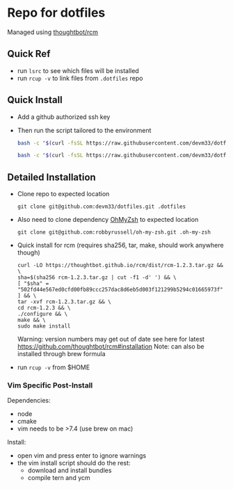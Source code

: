 # Repo for dotfiles

Managed using [thoughtbot/rcm](https://github.com/thoughtbot/rcm)

## Quick Ref

- run `lsrc` to see which files will be installed
- run `rcup -v` to link files from `.dotfiles` repo

## Quick Install

- Add a github authorized ssh key
- Then run the script tailored to the environment
  
  ```bash  
  bash -c "$(curl -fsSL https://raw.githubusercontent.com/devm33/dotfiles/master/install/ubuntu.sh)"
  ```
  
  ```bash  
  bash -c "$(curl -fsSL https://raw.githubusercontent.com/devm33/dotfiles/master/install/osx.sh)"
  ```

## Detailed Installation

- Clone repo to expected location

  ```
  git clone git@github.com:devm33/dotfiles.git .dotfiles
  ```
  
- Also need to clone dependency [OhMyZsh](https://github.com/robbyrussell/oh-my-zsh) to expected location

  ```
  git clone git@github.com:robbyrussell/oh-my-zsh.git .oh-my-zsh
  ```

- Quick install for rcm (requires sha256, tar, make, should work anywhere though)

  ```
  curl -LO https://thoughtbot.github.io/rcm/dist/rcm-1.2.3.tar.gz && \
  sha=$(sha256 rcm-1.2.3.tar.gz | cut -f1 -d' ') && \
  [ "$sha" = "502fd44e567ed0cfd00fb89ccc257dac8d6eb5d003f121299b5294c01665973f" ] && \
  tar -xvf rcm-1.2.3.tar.gz && \
  cd rcm-1.2.3 && \
  ./configure && \
  make && \
  sudo make install
  ```
  Warning: version numbers may get out of date see here for latest https://github.com/thoughtbot/rcm#installation
  Note: can also be installed through brew formula

- run `rcup -v` from $HOME


### Vim Specific Post-Install

Dependencies:

- node
- cmake
- vim needs to be >7.4 (use brew on mac)

Install:
- open vim and press enter to ignore warnings
- the vim install script should do the rest:
    - download and install bundles
    - compile tern and ycm
